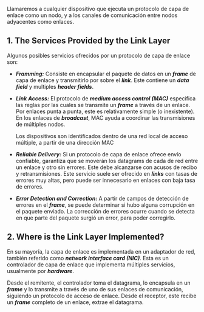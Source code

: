 Llamaremos a cualquier dispositivo que ejecuta un protocolo de capa de enlace como un nodo, y a los canales de comunicación entre nodos adyacentes como enlaces.

## 1. The Services Provided by the Link Layer

Algunos posibles servicios ofrecidos por un protocolo de capa de enlace son:

- ***Framming:*** Consiste en encapsular el paquete de datos en un ***frame*** de capa de enlace y transmitirlo por sobre el ***link***. Este contiene un ***data field*** y multiples ***header fields***.
- ***Link Access:*** El protocolo de ***medium access control (MAC)*** especifica las reglas por las cuales se transmite un ***frame*** a través de un enlace. Por enlaces punta a punta, este es relativamente simple (o inexistente). En los enlaces de ***broadcast***, MAC ayuda a coordinar las transmisiones de múltiples nodos.

	Los dispositivos son identificados dentro de una red local de acceso múltiple, a partir de una dirección MAC

- ***Reliable Delivery:*** Si un protocolo de capa de enlace ofrece envío confiable, garantiza que se moverán los datagrams de cada de red entre un enlace y otro sin errores. Este debe alcanzarse con acusos de recibo y retransmisiones. Este servicio suele ser ofrecido en ***links*** con tasas de errores muy altas, pero puede ser innecesario en enlaces con baja tasa de errores.
- ***Error Detection and Correction:*** A partir de campos de detección de errores en el ***frame***, se puede determinar si hubo alguna corrupción en el paquete enviado. La corrección de errores ocurre cuando se detecta en que parte del paquete surgió un error, para poder corregirlo.

## 2. Where is the Link Layer Implemented?

En su mayoría, la capa de enlace es implementada en un adaptador de red, también referido como ***network interface card (NIC)***. Esta es un controlador de capa de enlace que implementa múltiples servicios, usualmente por ***hardware***.

Desde el remitente, el controlador toma el datagrama, lo encapsula en un ***frame*** y lo transmite a través de uno de sus enlaces de comunicación, siguiendo un protocolo de acceso de enlace. Desde el receptor, este recibe un ***frame*** completo de un enlace, extrae el datagrama.

